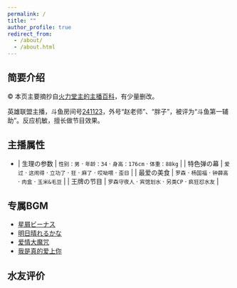 ```yaml
---
permalink: /
title: ""
author_profile: true
redirect_from: 
  - /about/
  - /about.html
---
```


## 简要介绍

©️ 本页主要摘抄自[火力堂主的主播百科](https://yuba.douyu.com/group/anchorWiki/3022)，有少量删改。

英雄联盟主播，斗鱼房间号[241123](https://www.douyu.com/241123)，外号“赵老师”、“胖子”，被评为“斗鱼第一辅助”。反应机敏，擅长做节目效果。

## 主播属性

* | 生理の参数 | `性别：男` · `年龄：34` · `身高：176cm` · `体重：88kg` |
| 特色弹の幕 | `爱过` · `这闹得` · `立功了` · `狂` · `麻了` · `哎呦喂` · `歪日` |
| 最爱の美食 | `罗森` · `杨国福` · `钟薛高` · `肉盒` · `玉米&毛豆` |
| 王牌の节目 | `罗森守夜人` · `宾馆划水` · `另类CP` · `疯狂怼水友` |

## 专属BGM

* [星屑ビーナス](https://music.163.com/#/song?id=476081899)
* [明日晴れるかな](https://music.163.com/#/song?id=26144177)
* [爱情大魔咒](https://music.163.com/#/song?id=327687)
* [我是真的爱上你](https://music.163.com/#/song?id=492151019)

## 水友评价






